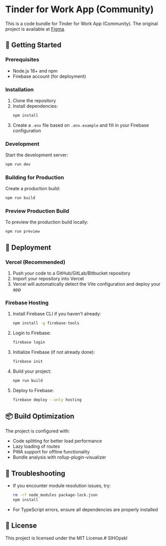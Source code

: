 
# Tinder for Work App (Community)

This is a code bundle for Tinder for Work App (Community). The original project is available at [Figma](https://www.figma.com/design/sStfCbnARgqcJ7Tvnll1ku/Tinder-for-Work-App--Community-).

## 🚀 Getting Started

### Prerequisites
- Node.js 18+ and npm
- Firebase account (for deployment)

### Installation

1. Clone the repository
2. Install dependencies:
   ```bash
   npm install
   ```
3. Create a `.env` file based on `.env.example` and fill in your Firebase configuration

### Development

Start the development server:
```bash
npm run dev
```

### Building for Production

Create a production build:
```bash
npm run build
```

### Preview Production Build

To preview the production build locally:
```bash
npm run preview
```

## 🚀 Deployment

### Vercel (Recommended)

1. Push your code to a GitHub/GitLab/Bitbucket repository
2. Import your repository into Vercel
3. Vercel will automatically detect the Vite configuration and deploy your app

### Firebase Hosting

1. Install Firebase CLI if you haven't already:
   ```bash
   npm install -g firebase-tools
   ```
2. Login to Firebase:
   ```bash
   firebase login
   ```
3. Initialize Firebase (if not already done):
   ```bash
   firebase init
   ```
4. Build your project:
   ```bash
   npm run build
   ```
5. Deploy to Firebase:
   ```bash
   firebase deploy --only hosting
   ```

## 📦 Build Optimization

The project is configured with:
- Code splitting for better load performance
- Lazy loading of routes
- PWA support for offline functionality
- Bundle analysis with rollup-plugin-visualizer

## 🔧 Troubleshooting

- If you encounter module resolution issues, try:
  ```bash
  rm -rf node_modules package-lock.json
  npm install
  ```
- For TypeScript errors, ensure all dependencies are properly installed

## 📄 License

This project is licensed under the MIT License.# SIHOpskl
